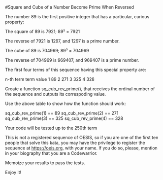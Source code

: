 #Square and Cube of a Number Become Prime When Reversed

The number 89 is the first positive integer that has a particular, curious property:

The square of 89 is 7921; 89² = 7921

The reverse of 7921 is 1297, and 1297 is a prime number.

The cube of 89 is 704969; 89³ = 704969

The reverse of 704969 is 969407, and 969407 is a prime number.

The first four terms of this sequence having this special property are:

n-th term      term value
    1               89 
    2              271
    3              325
    4              328

Create a function sq_cub_rev_prime(), that receives the ordinal number of the sequence and outputs its correspoding value.

Use the above table to show how the function should work:

sq_cub_rev_prime(1) == 89 
sq_cub_rev_prime(2) == 271
sq_cub_rev_prime(3) == 325
sq_cub_rev_prime(4) == 328

Your code will be tested up to the 250th term

This is not a registered sequence of OESIS, so if you are one of the first ten people that solve this kata, you may have the privilege to register the sequence at https://oeis.org, with your name. If you do so, please, mention in your biography that you are a Codewarrior.

Memoize your results to pass the tests.

Enjoy it!

